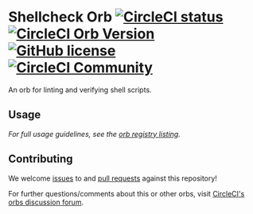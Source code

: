 # Shellcheck Orb [![CircleCI status](https://circleci.com/gh/CircleCI-Public/shellcheck-orb.svg "CircleCI status")](https://circleci.com/gh/CircleCI-Public/shellcheck-orb) [![CircleCI Orb Version](https://img.shields.io/badge/endpoint.svg?url=https://badges.circleci.io/orb/circleci/shellcheck)](https://circleci.com/orbs/registry/orb/circleci/shellcheck) [![GitHub license](https://img.shields.io/badge/license-MIT-blue.svg)](https://raw.githubusercontent.com/CircleCI-Public/shellcheck-orb/master/LICENSE) [![CircleCI Community](https://img.shields.io/badge/community-CircleCI%20Discuss-343434.svg)](https://discuss.circleci.com/c/ecosystem/orbs)

An orb for linting and verifying shell scripts.

## Usage

_For full usage guidelines, see the [orb registry listing](http://circleci.com/orbs/registry/orb/circleci/shellcheck)._

## Contributing

We welcome [issues](https://github.com/CircleCI-Public/shellcheck-orb/issues) to and [pull requests](https://github.com/CircleCI-Public/shellcheck-orb/pulls) against this repository!

For further questions/comments about this or other orbs, visit [CircleCI's orbs discussion forum](https://discuss.circleci.com/c/orbs).
